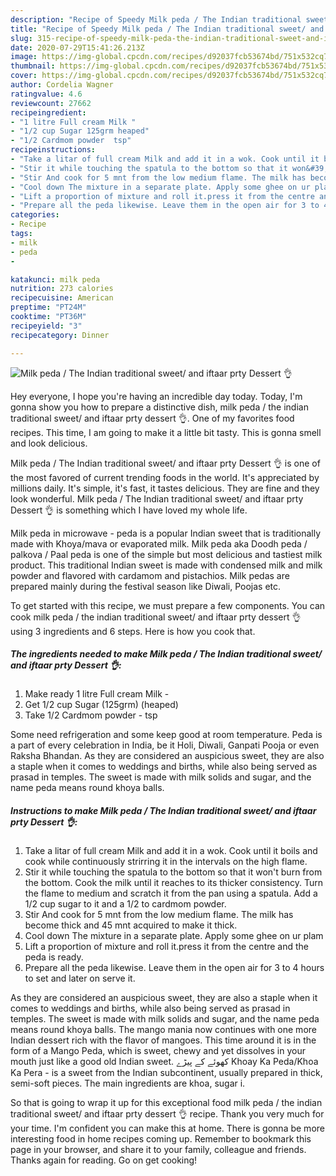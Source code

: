 ```yaml
---
description: "Recipe of Speedy Milk peda / The Indian traditional sweet/ and iftaar prty Dessert 👌"
title: "Recipe of Speedy Milk peda / The Indian traditional sweet/ and iftaar prty Dessert 👌"
slug: 315-recipe-of-speedy-milk-peda-the-indian-traditional-sweet-and-iftaar-prty-dessert
date: 2020-07-29T15:41:26.213Z
image: https://img-global.cpcdn.com/recipes/d92037fcb53674bd/751x532cq70/milk-peda-the-indian-traditional-sweet-and-iftaar-prty-dessert-👌-recipe-main-photo.jpg
thumbnail: https://img-global.cpcdn.com/recipes/d92037fcb53674bd/751x532cq70/milk-peda-the-indian-traditional-sweet-and-iftaar-prty-dessert-👌-recipe-main-photo.jpg
cover: https://img-global.cpcdn.com/recipes/d92037fcb53674bd/751x532cq70/milk-peda-the-indian-traditional-sweet-and-iftaar-prty-dessert-👌-recipe-main-photo.jpg
author: Cordelia Wagner
ratingvalue: 4.6
reviewcount: 27662
recipeingredient:
- "1 litre Full cream Milk "
- "1/2 cup Sugar 125grm heaped"
- "1/2 Cardmom powder  tsp"
recipeinstructions:
- "Take a litar of full cream Milk and add it in a wok. Cook until it boils and cook while continuously strirring it in the intervals on the high flame."
- "Stir it while touching the spatula to the bottom so that it won&#39;t burn from the bottom. Cook the milk until it reaches to its thicker consistency. Turn the flame to medium and scratch it from the pan using a spatula. Add a 1/2 cup sugar to it and a 1/2 to cardmom powder."
- "Stir And cook for 5 mnt from the low medium flame. The milk has become thick and 45 mnt acquired to make it thick."
- "Cool down The mixture in a separate plate. Apply some ghee on ur plam"
- "Lift a proportion of mixture and roll it.press it from the centre and the peda is ready."
- "Prepare all the peda likewise. Leave them in the open air for 3 to 4 hours to set and later on serve it."
categories:
- Recipe
tags:
- milk
- peda
- 

katakunci: milk peda  
nutrition: 273 calories
recipecuisine: American
preptime: "PT24M"
cooktime: "PT36M"
recipeyield: "3"
recipecategory: Dinner

---
```



![Milk peda / The Indian traditional sweet/ and iftaar prty Dessert 👌](https://img-global.cpcdn.com/recipes/d92037fcb53674bd/751x532cq70/milk-peda-the-indian-traditional-sweet-and-iftaar-prty-dessert-👌-recipe-main-photo.jpg)

Hey everyone, I hope you're having an incredible day today. Today, I'm gonna show you how to prepare a distinctive dish, milk peda / the indian traditional sweet/ and iftaar prty dessert 👌. One of my favorites food recipes. This time, I am going to make it a little bit tasty. This is gonna smell and look delicious.

Milk peda / The Indian traditional sweet/ and iftaar prty Dessert 👌 is one of the most favored of current trending foods in the world. It's appreciated by millions daily. It's simple, it's fast, it tastes delicious. They are fine and they look wonderful. Milk peda / The Indian traditional sweet/ and iftaar prty Dessert 👌 is something which I have loved my whole life.

Milk peda in microwave - peda is a popular Indian sweet that is traditionally made with Khoya/mava or evaporated milk. Milk peda aka Doodh peda / palkova / Paal peda is one of the simple but most delicious and tastiest milk product. This traditional Indian sweet is made with condensed milk and milk powder and flavored with cardamom and pistachios. Milk pedas are prepared mainly during the festival season like Diwali, Poojas etc.


To get started with this recipe, we must prepare a few components. You can cook milk peda / the indian traditional sweet/ and iftaar prty dessert 👌 using 3 ingredients and 6 steps. Here is how you cook that.

<!--inarticleads1-->

##### The ingredients needed to make Milk peda / The Indian traditional sweet/ and iftaar prty Dessert 👌:

1. Make ready 1 litre Full cream Milk -
1. Get 1/2 cup Sugar (125grm) (heaped)
1. Take 1/2 Cardmom powder - tsp


Some need refrigeration and some keep good at room temperature. Peda is a part of every celebration in India, be it Holi, Diwali, Ganpati Pooja or even Raksha Bhandan. As they are considered an auspicious sweet, they are also a staple when it comes to weddings and births, while also being served as prasad in temples. The sweet is made with milk solids and sugar, and the name peda means round khoya balls. 

<!--inarticleads2-->

##### Instructions to make Milk peda / The Indian traditional sweet/ and iftaar prty Dessert 👌:

1. Take a litar of full cream Milk and add it in a wok. Cook until it boils and cook while continuously strirring it in the intervals on the high flame.
1. Stir it while touching the spatula to the bottom so that it won&#39;t burn from the bottom. Cook the milk until it reaches to its thicker consistency. Turn the flame to medium and scratch it from the pan using a spatula. Add a 1/2 cup sugar to it and a 1/2 to cardmom powder.
1. Stir And cook for 5 mnt from the low medium flame. The milk has become thick and 45 mnt acquired to make it thick.
1. Cool down The mixture in a separate plate. Apply some ghee on ur plam
1. Lift a proportion of mixture and roll it.press it from the centre and the peda is ready.
1. Prepare all the peda likewise. Leave them in the open air for 3 to 4 hours to set and later on serve it.


As they are considered an auspicious sweet, they are also a staple when it comes to weddings and births, while also being served as prasad in temples. The sweet is made with milk solids and sugar, and the name peda means round khoya balls. The mango mania now continues with one more Indian dessert rich with the flavor of mangoes. This time around it is in the form of a Mango Peda, which is sweet, chewy and yet dissolves in your mouth just like a good old Indian sweet. کھوئے کے پیڑے Khoay Ka Peda/Khoa Ka Pera - is a sweet from the Indian subcontinent, usually prepared in thick, semi-soft pieces. The main ingredients are khoa, sugar i. 

So that is going to wrap it up for this exceptional food milk peda / the indian traditional sweet/ and iftaar prty dessert 👌 recipe. Thank you very much for your time. I'm confident you can make this at home. There is gonna be more interesting food in home recipes coming up. Remember to bookmark this page in your browser, and share it to your family, colleague and friends. Thanks again for reading. Go on get cooking!
